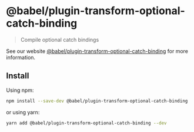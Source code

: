 # @babel/plugin-transform-optional-catch-binding

> Compile optional catch bindings

See our website [@babel/plugin-transform-optional-catch-binding](https://babeljs.io/docs/babel-plugin-transform-optional-catch-binding) for more information.

## Install

Using npm:

```sh
npm install --save-dev @babel/plugin-transform-optional-catch-binding
```

or using yarn:

```sh
yarn add @babel/plugin-transform-optional-catch-binding --dev
```
